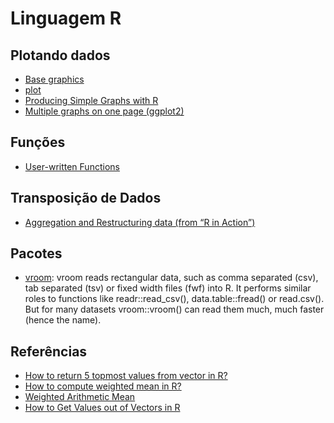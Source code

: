 # Linguagem R

## Plotando dados

- [Base graphics](http://www.sr.bham.ac.uk/~ajrs/R/r-plot_data.html)
- [plot](https://www.rdocumentation.org/packages/graphics/versions/3.5.3/topics/plot)
- [Producing Simple Graphs with R](https://www.harding.edu/fmccown/r/)
- [Multiple graphs on one page (ggplot2)](http://www.cookbook-r.com/Graphs/Multiple_graphs_on_one_page_(ggplot2)/)

## Funções

- [User-written Functions](https://www.statmethods.net/management/userfunctions.html)

## Transposição de Dados

- [Aggregation and Restructuring data (from “R in Action”)](https://www.r-statistics.com/tag/transpose/)

## Pacotes

- [vroom](https://www.tidyverse.org/articles/2019/05/vroom-1-0-0/): vroom reads rectangular data, such as comma separated (csv), tab separated (tsv) or fixed width files (fwf) into R. It performs similar roles to functions like readr::read_csv(), data.table::fread() or read.csv(). But for many datasets vroom::vroom() can read them much, much faster (hence the name).

## Referências

- [How to return 5 topmost values from vector in R?](https://stackoverflow.com/questions/3692563/how-to-return-5-topmost-values-from-vector-in-r)
- [How to compute weighted mean in R?](https://stackoverflow.com/questions/10989032/how-to-compute-weighted-mean-in-r)
- [Weighted Arithmetic Mean](https://stat.ethz.ch/R-manual/R-devel/library/stats/html/weighted.mean.html)
- [How to Get Values out of Vectors in R](https://www.dummies.com/programming/r/how-to-get-values-out-of-vectors-in-r/)
